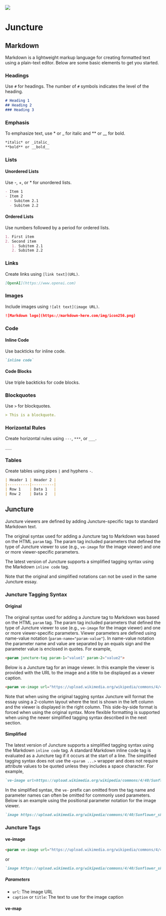 [![](https://v3.juncture-digital.org/images/wb.svg)](https://v3.juncture-digital.org/wb)

# Juncture

## Markdown

Markdown is a lightweight markup language for creating formatted text using a plain-text editor. Below are some basic elements to get you started.

### Headings

Use `#` for headings. The number of `#` symbols indicates the level of the heading.

```markdown
# Heading 1
## Heading 2
### Heading 3
```

### Emphasis

To emphasize text, use * or _ for italic and ** or __ for bold.

```markdown
*italic* or _italic_
**bold** or __bold__
```

### Lists

#### Unordered Lists

Use -, +, or * for unordered lists.

```markdown
- Item 1
- Item 2
  - Subitem 2.1
  - Subitem 2.2
```

#### Ordered Lists

Use numbers followed by a period for ordered lists.

```markdown
1. First item
2. Second item
   1. Subitem 2.1
   2. Subitem 2.2
```

### Links

Create links using `[link text](URL)`.

```markdown
[OpenAI](https://www.openai.com)
```

### Images

Include images using `![alt text](image URL)`.

```markdown
![Markdown logo](https://markdown-here.com/img/icon256.png)
```

### Code

#### Inline Code

Use backticks for inline code.

```markdown
`inline code`
```

#### Code Blocks

Use triple backticks for code blocks.

### Blockquotes

Use `>` for blockquotes.

```markdown
> This is a blockquote.
```

### Horizontal Rules

Create horizontal rules using `---`, `***`, or `___`.

```markdown
___
```

### Tables

Create tables using pipes `|` and hyphens `-`.


```markdown
| Header 1 | Header 2 |
|----------|----------|
| Row 1    | Data 1   |
| Row 2    | Data 2   |
```

## Juncture

Juncture viewers are defined by adding Juncture-specific tags to standard Markdown text.

The original syntax used for adding a Juncture tag to Markdown was based on the HTML `param` tag.  The param tag included parameters that defined the type of Juncture viewer to use (e.g., `ve-image` for the image viewer) and one or more viewer-specific parameters.

The latest version of Juncture supports a simplified tagging syntax using the Markdown `inline code` tag.

Note that the original and simplified notations can not be used in the same Juncture essay.

### Juncture Tagging Syntax

#### Original

The original syntax used for adding a Juncture tag to Markdown was based on the HTML `param` tag.  The param tag included parameters that defined the type of Juncture viewer to use (e.g., `ve-image` for the image viewer) and one or more viewer-specific parameters.  Viewer parameters are defined using name-value notation (`param-name="param-value"`).  In name-value notation the parameter name and value are separated by an equals sign and the parameter value is enclosed in quotes.  For example,

```markdown
<param juncture-tag param-1="value1" param-2="value2">
```

Below is a Juncture tag for an image viewer.  In this example the viewer is provided with the URL to the image and a title to be displayed as a viewer caption. 

```markdown
<param ve-image url="https://upload.wikimedia.org/wikipedia/commons/4/40/Sunflower_sky_backdrop.jpg" title="A Sunflower">
```

Note that when using the original tagging syntax Juncture will format the essay using a 2-column layout where the text is shown in the left column and the viewer is displayed in the right column.  This side-by-side format is forced when using the original syntax.  More flexible formatting is supported when using the newer simplified tagging syntax described in the next section.

#### Simplified

The latest version of Juncture supports a simplified tagging syntax using the Markdown `inline code` tag.  A standard Markdown inline code tag is evaluated as a Juncture tag if it occurs at the start of a line.  The simplified tagging syntax does not use the `<param ...>` wrapper and does not require attribute values to be quoted unless they includes a space character.  For example,

```markdown
`ve-image url=https://upload.wikimedia.org/wikipedia/commons/4/40/Sunflower_sky_backdrop.jpg title="A Sunflower"`
```

In the simplified syntax, the `ve-` prefix can omitted from the tag name and parameter names can often be omitted for commonly used parameters.  Below is an example using the positional parameter notation for the image viewer.

```markdown
`image https://upload.wikimedia.org/wikipedia/commons/4/40/Sunflower_sky_backdrop.jpg title="A Sunflower"`
```

### Juncture Tags

#### ve-image

```markdown
<param ve-image url="https://upload.wikimedia.org/wikipedia/commons/4/40/Sunflower_sky_backdrop.jpg" title="A Sunflower">
```

or

```markdown
`image https://upload.wikimedia.org/wikipedia/commons/4/40/Sunflower_sky_backdrop.jpg title="A Sunflower"`
```

##### Parameters

- `url`: The image URL
- `caption` or `title`: The text to use for the image caption

#### ve-map





